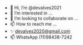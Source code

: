 - 👋 Hi, I’m @devalves2021
- 👀 I’m interested in ...
- 💞️ I’m looking to collaborate on ...
- 📫 How to reach me ...
- ✨ devalves2020@gmail.com 
- 📫 WhatsApp (11)98438-7242
<!---
devalves2021/devalves2021 is a ✨ special ✨ repository because its `README.md` (this file) appears on your GitHub profile.
You can click the Preview link to take a look at your changes.
--->
